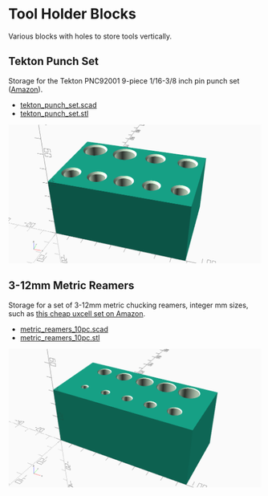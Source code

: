 # Tool Holder Blocks

Various blocks with holes to store tools vertically.

## Tekton Punch Set

Storage for the Tekton PNC92001 9-piece 1/16-3/8 inch pin punch set ([Amazon](https://www.amazon.com/gp/product/B08PCDHRPR/)).

* [tekton_punch_set.scad](tekton_punch_set.scad)
* [tekton_punch_set.stl](tekton_punch_set.stl)

![rendered 3d model](tekton_punch_set.png)

## 3-12mm Metric Reamers

Storage for a set of 3-12mm metric chucking reamers, integer mm sizes, such as [this cheap uxcell set on Amazon](https://www.amazon.com/gp/product/B08ZM5TN75/).

* [metric_reamers_10pc.scad](metric_reamers_10pc.scad)
* [metric_reamers_10pc.stl](metric_reamers_10pc.stl)

![rendered 3d model](metric_reamers_10pc.png)
